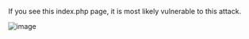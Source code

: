 If you see this index.php page, it is most likely vulnerable to this attack.

![image](https://github.com/nesterXneo/BoltWire_6.03_File_Upload/assets/52898555/bb9c60ca-491a-434c-a57e-bef6489d16f8)
